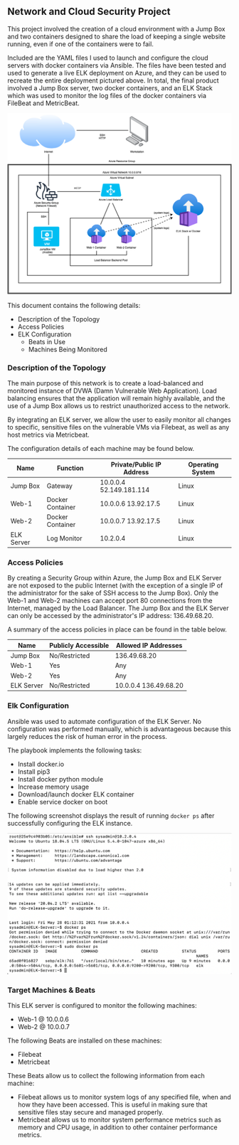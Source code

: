 ## Network and Cloud Security Project

This project involved the creation of a cloud environment with a Jump Box and two containers designed to share the load of keeping a single website running, even if one of the containers were to fail.

Included are the YAML files I used to launch and configure the cloud servers with docker containers via Ansible. The files have been tested and used to generate a live ELK deployment on Azure, and they can be used to recreate the entire deployment pictured above. In total, the final product involved a Jump Box server, two docker containers, and an ELK Stack which was used to monitor the log files of the docker containers via FileBeat and MetricBeat.

![](Diagrams/Cloud-Security-with-ELK-Stack.png)

This document contains the following details:
- Description of the Topology
- Access Policies
- ELK Configuration
  - Beats in Use
  - Machines Being Monitored


### Description of the Topology

The main purpose of this network is to create a load-balanced and monitored instance of DVWA (Damn Vulnerable Web Application). Load balancing ensures that the application will remain highly available, and the use of a Jump Box allows us to restrict unauthorized access to the network. 

By integrating an ELK server, we allow the user to easily monitor all changes to specific, sensitive files on the vulnerable VMs via Filebeat, as well as any host metrics via Metricbeat.

The configuration details of each machine may be found below.

| Name       | Function         | Private/Public IP Address  | Operating System |
|------------|------------------|----------------------------|------------------|
| Jump Box   | Gateway          | 10.0.0.4 52.149.181.114    | Linux            |
| Web-1      | Docker Container | 10.0.0.6 13.92.17.5        | Linux            |
| Web-2      | Docker Container | 10.0.0.7 13.92.17.5        | Linux            |
| ELK Server | Log Monitor      | 10.2.0.4                   | Linux            |


### Access Policies

By creating a Security Group within Azure, the Jump Box and ELK Server are not exposed to the public Internet (with the exception of a single IP of the administrator for the sake of SSH access to the Jump Box). Only the Web-1 and Web-2 machines can accept port 80 connections from the Internet, managed by the Load Balancer. The Jump Box and the ELK Server can only be accessed by the administrator's IP address: 136.49.68.20.

A summary of the access policies in place can be found in the table below.

| Name       | Publicly Accessible | Allowed IP Addresses   |
|------------|---------------------|------------------------|
| Jump Box   | No/Restricted       | 136.49.68.20           |
| Web-1      | Yes                 | Any                    |
| Web-2      | Yes                 | Any                    |
| ELK Server | No/Restricted       | 10.0.0.4 136.49.68.20  |


### Elk Configuration

Ansible was used to automate configuration of the ELK Server. No configuration was performed manually, which is advantageous because this largely reduces the risk of human error in the process.

The playbook implements the following tasks:
- Install docker.io
- Install pip3
- Install docker python module
- Increase memory usage
- Download/launch docker ELK container
- Enable service docker on boot

The following screenshot displays the result of running `docker ps` after successfully configuring the ELK instance.

![](Ansible/ELK-Server-docker-ps.jpg)


### Target Machines & Beats
This ELK server is configured to monitor the following machines:
- Web-1 @ 10.0.0.6
- Web-2 @ 10.0.0.7

The following Beats are installed on these machines:
- Filebeat
- Metricbeat

These Beats allow us to collect the following information from each machine:
- Filebeat allows us to monitor system logs of any specified file, when and how they have been accessed. This is useful in making sure that sensitive files stay secure and managed properly.
- Metricbeat allows us to monitor system performance metrics such as memory and CPU usage, in addition to other container performance metrics. 

